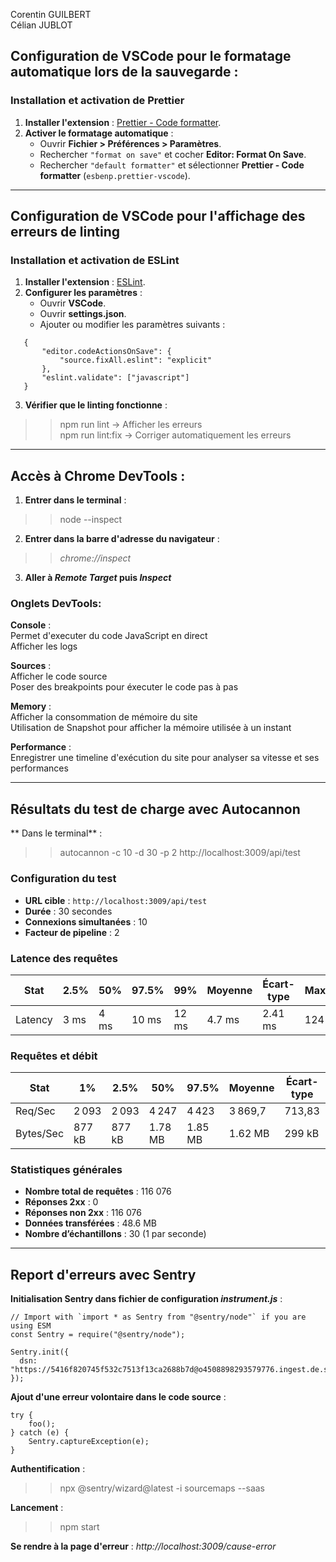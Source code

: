 Corentin GUILBERT  
Célian JUBLOT  

 ## Configuration de VSCode pour le formatage automatique lors de la sauvegarde :  

### Installation et activation de Prettier
1. **Installer l'extension** : [Prettier - Code formatter](https://marketplace.visualstudio.com/items?itemName=esbenp.prettier-vscode).
2. **Activer le formatage automatique** :
   - Ouvrir **Fichier > Préférences > Paramètres**.
   - Rechercher `"format on save"` et cocher **Editor: Format On Save**.
   - Rechercher `"default formatter"` et sélectionner **Prettier - Code formatter** (`esbenp.prettier-vscode`).

---

## Configuration de VSCode pour l'affichage des erreurs de linting

### Installation et activation de ESLint
1. **Installer l'extension** : [ESLint](https://marketplace.visualstudio.com/items?itemName=dbaeumer.vscode-eslint).
2. **Configurer les paramètres** :
   - Ouvrir **VSCode**.
   - Ouvrir **settings.json**.
   - Ajouter ou modifier les paramètres suivants :

```
   {
       "editor.codeActionsOnSave": {
           "source.fixAll.eslint": "explicit"
       },
       "eslint.validate": ["javascript"]
   }
```

3. **Vérifier que le linting fonctionne** :  
>> npm run lint -> Afficher les erreurs  
>> npm run lint:fix -> Corriger automatiquement les erreurs

--------------------------------------

 ## Accès à Chrome DevTools :

1. **Entrer dans le terminal** :
>> node --inspect

2. **Entrer dans la barre d'adresse du navigateur** :
>> _chrome://inspect_

3. **Aller à _Remote Target_ puis _Inspect_**

### Onglets DevTools:

**Console** :  
Permet d'executer du code JavaScript en direct  
Afficher les logs  

**Sources** :  
Afficher le code source  
Poser des breakpoints pour éxecuter le code pas à pas  

**Memory** :  
Afficher la consommation de mémoire du site  
Utilisation de Snapshot pour afficher la mémoire utilisée à un instant  

**Performance** :  
Enregistrer une timeline d'exécution du site pour analyser sa vitesse et ses performances  

--------------------------------------  

## Résultats du test de charge avec Autocannon

** Dans le terminal** :
>> autocannon -c 10 -d 30 -p 2 http://localhost:3009/api/test

### Configuration du test
- **URL cible** : `http://localhost:3009/api/test`
- **Durée** : 30 secondes
- **Connexions simultanées** : 10
- **Facteur de pipeline** : 2

### Latence des requêtes

| Stat    | 2.5% | 50% | 97.5% | 99%  | Moyenne | Écart-type | Maximum |
|---------|------|-----|-------|------|---------|-----------|---------|
| Latency | 3 ms | 4 ms | 10 ms | 12 ms | 4.7 ms | 2.41 ms  | 124 ms  |

### Requêtes et débit

| Stat        | 1%   | 2.5% | 50%  | 97.5% | Moyenne | Écart-type | Min   |
|------------|------|------|------|-------|---------|-----------|------|
| Req/Sec    | 2 093 | 2 093 | 4 247 | 4 423 | 3 869,7 | 713,83    | 2 092 |
| Bytes/Sec  | 877 kB | 877 kB | 1.78 MB | 1.85 MB | 1.62 MB | 299 kB | 877 kB |

### Statistiques générales
- **Nombre total de requêtes** : 116 076
- **Réponses 2xx** : 0
- **Réponses non 2xx** : 116 076
- **Données transférées** : 48.6 MB
- **Nombre d’échantillons** : 30 (1 par seconde)

--------------------------------------   

## Report d'erreurs avec Sentry

**Initialisation Sentry dans fichier de configuration _instrument.js_** :
```
// Import with `import * as Sentry from "@sentry/node"` if you are using ESM
const Sentry = require("@sentry/node");

Sentry.init({
  dsn: "https://5416f820745f532c7513f13ca2688b7d@o4508898293579776.ingest.de.sentry.io/4508898295742544",
});
```

**Ajout d'une erreur volontaire dans le code source** :
```
try {
    foo();
} catch (e) {
    Sentry.captureException(e);
}

```

**Authentification** :
>> npx @sentry/wizard@latest -i sourcemaps --saas

**Lancement** :
>> npm start

**Se rendre à la page d'erreur** :
_http://localhost:3009/cause-error_


